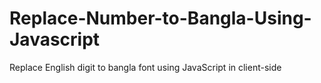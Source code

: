 # Replace-Number-to-Bangla-Using-Javascript
Replace English digit to bangla font using JavaScript in client-side
